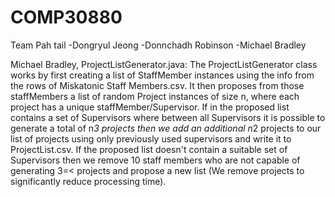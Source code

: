 # COMP30880

Team Pah tail
-Dongryul Jeong
-Donnchadh Robinson
-Michael Bradley

Michael Bradley, ProjectListGenerator.java: 
The ProjectListGenerator class works by first creating a list of StaffMember instances using the info from the rows of Miskatonic Staff Members.csv.
It then proposes from those staffMembers a list of random Project instances of size n, where each project has a unique staffMember/Supervisor.
If in the proposed list contains a set of Supervisors where between all Supervisors it is possible to generate a total of n*3
projects then we add an additional n*2 projects to our list of projects using only previously used supervisors and write it to ProjectList.csv.
If the proposed list doesn't contain a suitable set of Supervisors then we remove 10 staff members who are not capable of generating 3=< projects and
propose a new list (We remove projects to significantly reduce processing time).
